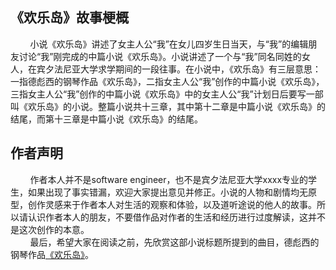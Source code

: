 ## 《欢乐岛》故事梗概
&nbsp;&nbsp;&nbsp;&nbsp;&nbsp;&nbsp;&nbsp;&nbsp;小说《欢乐岛》讲述了女主人公“我”在女儿四岁生日当天，与“我”的编辑朋友讨论“我”刚完成的中篇小说《欢乐岛》。小说讲述了一个与“我”同名同姓的女人，在宾夕法尼亚大学求学期间的一段往事。在小说中，《欢乐岛》有三层意思：一指德彪西的钢琴作品《欢乐岛》，二指女主人公“我”创作的中篇小说《欢乐岛》，三指女主人公“我”创作的中篇小说《欢乐岛》中的女主人公“我”计划日后要写一部叫《欢乐岛》的小说。整篇小说共十三章，其中第十二章是中篇小说《欢乐岛》的结尾，而第十三章是中篇小说《欢乐岛》的结尾。

## 作者声明
&nbsp;&nbsp;&nbsp;&nbsp;&nbsp;&nbsp;&nbsp;&nbsp;作者本人并不是software engineer，也不是宾夕法尼亚大学xxxx专业的学生，如果出现了事实错漏，欢迎大家提出意见并修正。小说的人物和剧情均无原型，创作灵感来于作者本人对生活的观察和体验，以及道听途说的他人的故事。所以请认识作者本人的朋友，不要借作品对作者的生活和经历进行过度解读，这并不是这次创作的本意。  
&nbsp;&nbsp;&nbsp;&nbsp;&nbsp;&nbsp;&nbsp;&nbsp;最后，希望大家在阅读之前，先欣赏这部小说标题所提到的曲目，德彪西的钢琴作品[《欢乐岛》](https://www.youtube.com/watch?v=rlGFfjY_vrY)。
